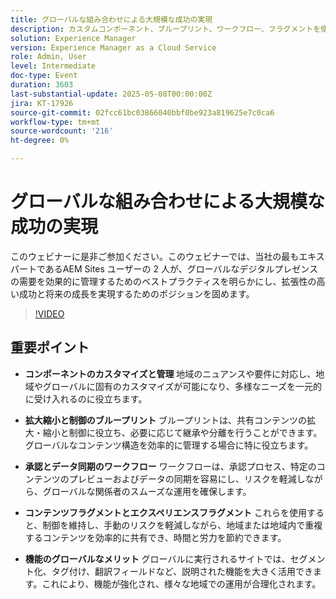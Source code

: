 ```yaml
---
title: グローバルな組み合わせによる大規模な成功の実現
description: カスタムコンポーネント、ブループリント、ワークフロー、フラグメントを使用してAEMでグローバルコンテンツを拡張し、効率的な制御、承認、地域ごとの柔軟性を実現します。
solution: Experience Manager
version: Experience Manager as a Cloud Service
role: Admin, User
level: Intermediate
doc-type: Event
duration: 3603
last-substantial-update: 2025-05-08T00:00:00Z
jira: KT-17926
source-git-commit: 02fcc61bc03866040bbf0be923a819625e7c0ca6
workflow-type: tm+mt
source-wordcount: '216'
ht-degree: 0%

---
```



# グローバルな組み合わせによる大規模な成功の実現

このウェビナーに是非ご参加ください。このウェビナーでは、当社の最もエキスパートであるAEM Sites ユーザーの 2 人が、グローバルなデジタルプレゼンスの需要を効果的に管理するためのベストプラクティスを明らかにし、拡張性の高い成功と将来の成長を実現するためのポジションを固めます。

>[!VIDEO](https://video.tv.adobe.com/v/3457918/?learn=on&enablevpops)

## 重要ポイント

* **コンポーネントのカスタマイズと管理** 地域のニュアンスや要件に対応し、地域やグローバルに固有のカスタマイズが可能になり、多様なニーズを一元的に受け入れるのに役立ちます。

* **拡大縮小と制御のブループリント** ブループリントは、共有コンテンツの拡大・縮小と制御に役立ち、必要に応じて継承や分離を行うことができます。 グローバルなコンテンツ構造を効率的に管理する場合に特に役立ちます。

* **承認とデータ同期のワークフロー** ワークフローは、承認プロセス、特定のコンテンツのプレビューおよびデータの同期を容易にし、リスクを軽減しながら、グローバルな関係者のスムーズな運用を確保します。

* **コンテンツフラグメントとエクスペリエンスフラグメント** これらを使用すると、制御を維持し、手動のリスクを軽減しながら、地域または地域内で重複するコンテンツを効率的に共有でき、時間と労力を節約できます。

* **機能のグローバルなメリット** グローバルに実行されるサイトでは、セグメント化、タグ付け、翻訳フィールドなど、説明された機能を大きく活用できます。これにより、機能が強化され、様々な地域での運用が合理化されます。

